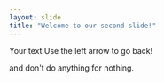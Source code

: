 ```yaml
---
layout: slide
title: "Welcome to our second slide!"
---
```

Your text
Use the left arrow to go back!

and don't do anything for nothing.
